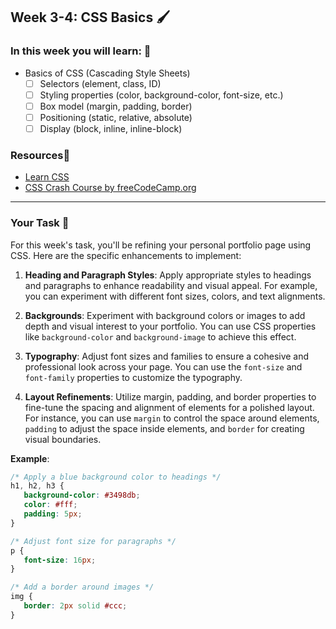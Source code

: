 ## Week 3-4: CSS Basics 🖌️

### In this week you will learn: 🏫

- Basics of CSS (Cascading Style Sheets)
   - [ ] Selectors (element, class, ID)
   - [ ] Styling properties (color, background-color, font-size, etc.)
   - [ ] Box model (margin, padding, border)
   - [ ] Positioning (static, relative, absolute)
   - [ ] Display (block, inline, inline-block)

### Resources🔗

- [Learn CSS](https://www.w3schools.com/css/)
- [CSS Crash Course by freeCodeCamp.org](https://www.youtube.com/watch?v=r1xBCi5SOjw&ab_channel=freeCodeCamp.org)

---

### Your Task 📝

For this week's task, you'll be refining your personal portfolio page using CSS. Here are the specific enhancements to implement:

1. **Heading and Paragraph Styles**: Apply appropriate styles to headings and paragraphs to enhance readability and visual appeal. For example, you can experiment with different font sizes, colors, and text alignments.

2. **Backgrounds**: Experiment with background colors or images to add depth and visual interest to your portfolio. You can use CSS properties like `background-color` and `background-image` to achieve this effect.

3. **Typography**: Adjust font sizes and families to ensure a cohesive and professional look across your page. You can use the `font-size` and `font-family` properties to customize the typography.

4. **Layout Refinements**: Utilize margin, padding, and border properties to fine-tune the spacing and alignment of elements for a polished layout. For instance, you can use `margin` to control the space around elements, `padding` to adjust the space inside elements, and `border` for creating visual boundaries.


**Example**:

```css
/* Apply a blue background color to headings */
h1, h2, h3 {
   background-color: #3498db;
   color: #fff;
   padding: 5px;
}

/* Adjust font size for paragraphs */
p {
   font-size: 16px;
}

/* Add a border around images */
img {
   border: 2px solid #ccc;
}
